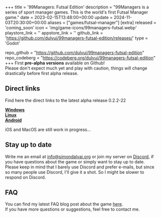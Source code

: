 +++
title = '99Managers: Futsal Edition'
description = "99Managers is a series of sport manager games. This is the world's first Futsal Manager game."
date = 2023-02-15T13:48:00+00:00
update = 2024-11-03T20:30:00+00:00
aliases = ["games/futsal-manager"]
[extra]
released = 'coming_soon'
icon = 'img/game-icons/99managers-futsal.webp'
playstore_link = ''
appstore_link = ''
github_link = 'https://github.com/dulvui/99managers-futsal-edition/releases/'
type = 'Godot'

repo_github = "https://github.com/dulvui/99managers-futsal-edition"
repo_codeberg = "https://codeberg.org/dulvui/99managers-futsal-edition"
+++
First **pre-alpha versions** available on Github!  
Please don't expect much yet and play with caution, things will change drastically before first alpha release.

## Direct links
Find here the direct links to the latest alpha release 0.2.2-22  

[**Windows**](https://github.com/dulvui/99managers-futsal-edition/releases/download/0.2.2-22/FutsalManager-Windows.zip)  
[**Linux**](https://github.com/dulvui/99managers-futsal-edition/releases/download/0.2.2-22/FutsalManager-Linux.x86_64)  
[**Android**](https://github.com/dulvui/99managers-futsal-edition/releases/download/0.2.2-22/FutsalManager.apk)  

iOS and MacOS are still work in progress...  

## Stay up to date
Write me an email at [info@simondalvai.org](mailto:info@simondalvai.org?subject=99Managers:%20Futsal%20Edition) or join my server on [Discord](https://discord.gg/a5DSHZKkA8), if you have questions about the game or simply want to stay up to date.  
Please keep in mind that I barely use Discord and prefer e-mails, but since so many people use Discord, I'll give it a shot.
So I might be slower to respond on Discord.

## FAQ
You can find my latest FAQ blog post about the game [here](https://simondalvai.org/blog/99managers-futsal-faq/).  
If you have more questions or suggestions, feel free to contact me.
